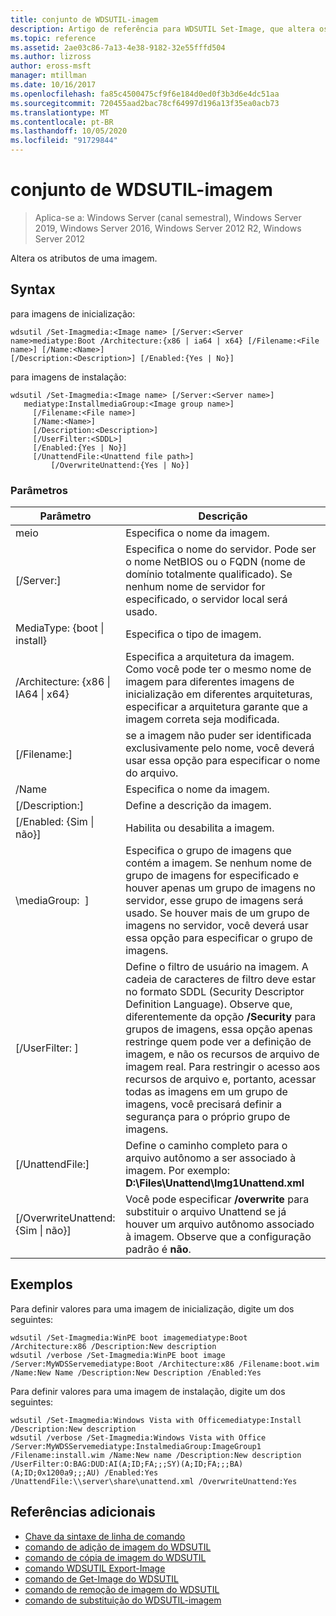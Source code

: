 ```yaml
---
title: conjunto de WDSUTIL-imagem
description: Artigo de referência para WDSUTIL Set-Image, que altera os atributos de uma imagem.
ms.topic: reference
ms.assetid: 2ae03c86-7a13-4e38-9182-32e55fffd504
ms.author: lizross
author: eross-msft
manager: mtillman
ms.date: 10/16/2017
ms.openlocfilehash: fa85c4500475cf9f6e184d0ed0f3b3d6e4dc51aa
ms.sourcegitcommit: 720455aad2bac78cf64997d196a13f35ea0acb73
ms.translationtype: MT
ms.contentlocale: pt-BR
ms.lasthandoff: 10/05/2020
ms.locfileid: "91729844"
---
```

# <a name="wdsutil-set-image"></a>conjunto de WDSUTIL-imagem

> Aplica-se a: Windows Server (canal semestral), Windows Server 2019, Windows Server 2016, Windows Server 2012 R2, Windows Server 2012

Altera os atributos de uma imagem.

## <a name="syntax"></a>Syntax
para imagens de inicialização:
```
wdsutil /Set-Imagmedia:<Image name> [/Server:<Server name>mediatype:Boot /Architecture:{x86 | ia64 | x64} [/Filename:<File name>] [/Name:<Name>]
[/Description:<Description>] [/Enabled:{Yes | No}]
```
para imagens de instalação:
```
wdsutil /Set-Imagmedia:<Image name> [/Server:<Server name>]
   mediatype:InstallmediaGroup:<Image group name>]
     [/Filename:<File name>]
     [/Name:<Name>]
     [/Description:<Description>]
     [/UserFilter:<SDDL>]
     [/Enabled:{Yes | No}]
     [/UnattendFile:<Unattend file path>]
         [/OverwriteUnattend:{Yes | No}]
```
### <a name="parameters"></a>Parâmetros
|Parâmetro|Descrição|
|-------|--------|
meio<Image name>|Especifica o nome da imagem.|
|[/Server:<Server name>]|Especifica o nome do servidor. Pode ser o nome NetBIOS ou o FQDN (nome de domínio totalmente qualificado). Se nenhum nome de servidor for especificado, o servidor local será usado.|
MediaType: {boot &#124; install}|Especifica o tipo de imagem.|
|/Architecture: {x86 &#124; IA64 &#124; x64}|Especifica a arquitetura da imagem. Como você pode ter o mesmo nome de imagem para diferentes imagens de inicialização em diferentes arquiteturas, especificar a arquitetura garante que a imagem correta seja modificada.|
|[/Filename:<File name>]|se a imagem não puder ser identificada exclusivamente pelo nome, você deverá usar essa opção para especificar o nome do arquivo.|
|/Name|Especifica o nome da imagem.|
|[/Description:<Description>]|Define a descrição da imagem.|
|[/Enabled: {Sim &#124; não}]|Habilita ou desabilita a imagem.|
|\mediaGroup: <Image group name> ]|Especifica o grupo de imagens que contém a imagem. Se nenhum nome de grupo de imagens for especificado e houver apenas um grupo de imagens no servidor, esse grupo de imagens será usado. Se houver mais de um grupo de imagens no servidor, você deverá usar essa opção para especificar o grupo de imagens.|
|[/UserFilter: <SDDL> ]|Define o filtro de usuário na imagem. A cadeia de caracteres de filtro deve estar no formato SDDL (Security Descriptor Definition Language). Observe que, diferentemente da opção **/Security** para grupos de imagens, essa opção apenas restringe quem pode ver a definição de imagem, e não os recursos de arquivo de imagem real. Para restringir o acesso aos recursos de arquivo e, portanto, acessar todas as imagens em um grupo de imagens, você precisará definir a segurança para o próprio grupo de imagens.|
|[/UnattendFile:<Unattend file path>]|Define o caminho completo para o arquivo autônomo a ser associado à imagem. Por exemplo: **D:\Files\Unattend\Img1Unattend.xml**|
|[/OverwriteUnattend: {Sim &#124; não}]|Você pode especificar **/overwrite** para substituir o arquivo Unattend se já houver um arquivo autônomo associado à imagem. Observe que a configuração padrão é **não**.|
## <a name="examples"></a>Exemplos
Para definir valores para uma imagem de inicialização, digite um dos seguintes:
```
wdsutil /Set-Imagmedia:WinPE boot imagemediatype:Boot /Architecture:x86 /Description:New description
wdsutil /verbose /Set-Imagmedia:WinPE boot image /Server:MyWDSServemediatype:Boot /Architecture:x86 /Filename:boot.wim
/Name:New Name /Description:New Description /Enabled:Yes
```
Para definir valores para uma imagem de instalação, digite um dos seguintes:
```
wdsutil /Set-Imagmedia:Windows Vista with Officemediatype:Install /Description:New description
wdsutil /verbose /Set-Imagmedia:Windows Vista with Office /Server:MyWDSServemediatype:InstalmediaGroup:ImageGroup1
/Filename:install.wim /Name:New name /Description:New description /UserFilter:O:BAG:DUD:AI(A;ID;FA;;;SY)(A;ID;FA;;;BA)(A;ID;0x1200a9;;;AU) /Enabled:Yes /UnattendFile:\\server\share\unattend.xml /OverwriteUnattend:Yes
```
## <a name="additional-references"></a>Referências adicionais
- [Chave da sintaxe de linha de comando](command-line-syntax-key.md)
- [comando de adição de imagem do WDSUTIL](wdsutil-add-image.md)
- [comando de cópia de imagem do WDSUTIL](wdsutil-copy-image.md)
- [comando WDSUTIL Export-Image](wdsutil-export-image.md)
- [comando de Get-Image do WDSUTIL](wdsutil-get-image.md)
- [comando de remoção de imagem do WDSUTIL](wdsutil-remove-image.md)
- [comando de substituição do WDSUTIL-imagem](wdsutil-replace-image.md)
